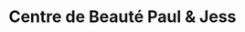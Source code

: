 ---
title: "Centre de Beauté Paul & Jess"
url: /issy-les-moulineaux/centre-de-beaute-paul-und-jess-rue-derevan/
shop: Kosmetik
---